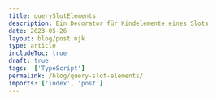 ```yaml
---
title: querySlotElements
description: Ein Decorator für Kindelemente eines Slots
date: 2023-05-26
layout: blog/post.njk
type: article
includeToc: true
draft: true
tags:  ['TypeScript']
permalink: /blog/query-slot-elements/
imports: ['index', 'post']
---
```

